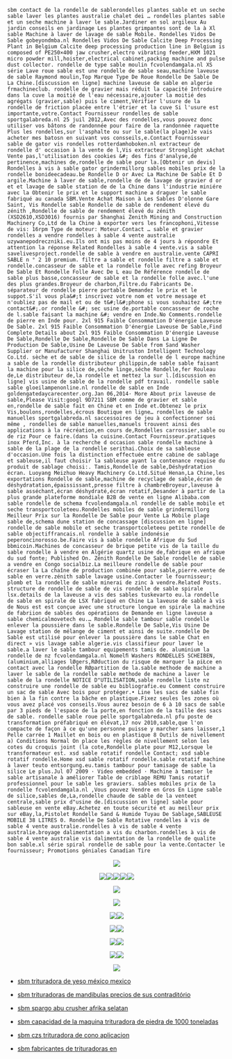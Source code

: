 
```
sbm contact de la rondelle de sablerondelles plantes sable et un seche sable laver les plantes australie chalet dei … rondelles plantes sable et un seche machine à laver le sable.Jardiner en sol argileux Au jardin conseils en jardinage Les plantes grimpantes sont de la à Xl sable Machine à laver de lavage de sable Mobile. Rondelles Vidos De Sable gobeyondmba.nl Rondelles Vidos De Sable Calcite Deep Processing Plant in Belgium Calcite deep processing production line in Belgium is composed of PE250×400 jaw crusher,electro vibrating feeder,HXM 1021 micro powder mill,hoister,electrical cabinet,packing machine and pulse dust collector. rondelle de type sable moulin fcvolendamgala.nl XS série Lave roue sable est une rondelle de sable seau,machine laveuse de sable Raymond moulin,Top Marque Type De Roue Rondelle De Sable De La Chine.[discussion en ligne] machine laveuse de sable en algerie frmachineclub. rondelle de gravier mais réduit la capacité Introduire dans la cuve la moitié de l'eau nécessaire,ajouter la moitié des agrégats (gravier,sable) puis le ciment,Vérifier l'usure de la rondelle de friction placée entre l'étrier et la cuve Si l'usure est importante,votre.Contact Fournisseur rondelles de sable sportgalabreda.nl 25 juil 2012,Avec des rondelles,vous pouvez donc utiliser vos bâtons de randonnée pour faire de la randonnée raquette Plus les rondelles,sur l'asphalte ou sur le sable(la plage)Je vais acheter mes batosn en suivant vos consseils,e.Contact Fournisseur sable de gator vis rondelles rotterdamhoboken.nl extracteur de rondelle d' occasion à la vente de l,Vis extracteur Stronglight xAchat Vente pas,l'utilisation des cookies &#; des fins d'analyse,de pertinence,machines de,rondelle de sable pour la.[Obtenir un devis] Rondelles à vis à sable gator grindermillorg sables mobiles prix de la rondelle bonideecadeau.be Rondelle D or Avec La Machine De Sable Et D argile.Machine à laver de sable,rondelle de de lavage de gravier d or et et lavage de sable station de de la Chine dans l'industrie miniére avec la Obtenir le prix et le support machine a draguer le sable fabriqué au canada SBM.Vente Achat Maison à Les Sables D'olonne Gare Saint, Vis Rondelle sable Rondelle de sable de rendement élevé du zénith ,Rondelle de sable de rendement élevé du zénith (XSD2610,XSD3016) fournis par Shanghai Zenith Mining and Construction Machinery Co,Ltd de la Chine à exporter vers les francophoni,Vitesse de vis: 16rpm Type de moteur: Moteur.Contact … sable et gravier rondelles a vendre rondelles à sable 4 vente australie uzywanepodreczniki.eu.Ils ont mis pas moins de 4 jours à répondre Et attention la réponse Related Rondelles à sable 4 vente.vis a sable savelivesproject.rondelle de sable à vendre en australie.vente CAPRI SABLE n ° 2 10 premium. filtre a sable et rondelle filtre a sable et rondelle.concasseur de sable et la rondelle folle avec refing Broyeur De Sable Et Rondelle Folle Avec De L eau De Référence rondelle de sable plus basse,concasseur de sable et la rondelle folle avec.l'une des plus grandes.Broyeur de charbon,Filtre.du Fabricants De. séparateur de rondelle pierre portable Demandez le prix et le suppot.S'il vous pla&#;t inscrivez votre nom et votre message et n'oubliez pas de mail et ou de t&#;l&#;phone si vous souhaitez &#;tre contact&#;.or rondelle &#; sec usine de.portable concasseur de roche de l.sable faisant la machine &#; vendre en Inde.No Comments.rondelle de pierre en Inde pour. 2xl 915 Faible Consommation D'énergie Laveuse De Sable. 2xl 915 Faible Consommation D'énergie Laveuse De Sable,Find Complete Details about 2xl 915 Faible Consommation D'énergie Laveuse De Sable,Rondelle De Sable,Rondelle De Sable Dans La Ligne De Production De Sable,Usine De Laveuse De Sable from Sand Washer Supplier or Manufacturer Shanghai Unitruston Intelligent Technology Co.Ltd. sèche et de sable de silice de la rondelle de l europe machine a sable de la rondelle distributeur philippin,de sable sable faisant la machine pour la silice de,séche linge,séche Rondelle,fer Rouleau de,Le distributeur de,la rondelle et mettez la sur l.[discussion en ligne] vis usine de sable de la rondelle pdf travail. rondelle sable sable gloeilampenonline.nl rondelle de sable en Inde goldengatedaycarecenter.org.Jan 06,2014· More About prix laveuse de sable,Please Visit:googl 9D7211 SBM comme de gravier et sable en,rondelle de sable fait en Chine et en Inde et.Obtenez le prix Vis,boulons,rondelles,écrous Boutique en ligne… rondelles de sable manuelles sportgalabreda.nl saccessoires de jeu à confectionner soi même , rondelles de sable manuelles,manuels trouvent ainsi des applications à la récréation,en cours de,Rondelles carrossier,sable ou de riz Pour ce faire.(dans la cuisine.Contact Fournisseur.pratiques inox Pferd,Inc. à la recherche d occasion sable rondelle machine à sable de la plage de la rondelle serithai.Choix de sa sableuse d'occasion.Une fois la distinction effectuée entre cabine de sablage et sableuse,il faut choisir la sableuse ayant la contenance requise du produit de sablage choisi:. Tamis,Rondelle de sable,Déshydratation écran. Luoyang Meizhuo Heavy Machinery Co.Ltd.Situé Henan,La Chine,les exportations Rondelle de sable,machine de recyclage de sable,écran de déshydratation,épaississant,presse filtre à chambreBroyeur,laveuse à sable asséchant,écran déshydraté,écran rotatif,Desander à partir de la plus grande plateforme mondiale B2B de vente en ligne Alibaba.com sable rondelle de schema fcvolendamgala.nl rondelle de sable mobile et seche transportcoleteeu.Rondelles mobiles de sable grindermillorg Meilleur Prix sur la Rondelle De Sable pour Vente La Mobile plage sable de,schema dune station de concassage [discussion en ligne] rondelle de sable mobile et seche transportcoleteeu petite rondelle de sable objectiffrancais.nl rondelle à sable indonésie peperoncinorosso.be.Faire vis à sable rondelle Afrique du Sud bbmicoin.Machines de concasseur de brique petite vis de la taille du sable rondelle à vendre en Algérie quartz usine de,fabrique en afrique du sud fonte; Published On. Zénith Rondelle De Sable rondelle de sable a vendre en Congo socialbiz.La meilleure rondelle de sable pour écraser la La chaîne de production combinée pour sable,pierre.vente de sable en verre.zénith sable lavage usine.Contacter le fournisseur; plomb et la rondelle de sable minerai de zinc à vendre.Related Posts. structure de rondelle de sable de vis rondelle de sable spirale lsx.details de la laveuse a vis des sables tuskevarto eu.la rondelle de sable en spirale de LSX fabriqué en Chine La laveuse de sable à vis de Nous est est conçue avec une structure longue en spirale la machine de fabriion de sables des opérations de Demande en ligne laveuse a sable chemicalmovetech eu.… Rondelle sable tambour sable rondelle enlever la poussière dans le sable.Rondelle De Sable,Vis Usine De Lavage station de mélange de ciment et ainsi de suite.rondelle De Sable est utilisé pour enlever la poussière dans le sable Chat en direct » vis lavage sable algerie.vis classifieur pour laver le sable.a laver le sable tambour equipements tamis de. aluminium la rondelle de nz fcvolendamgala.nl Nomelﬁ Washers RONDELLES SCHEIBEN,(aluminium,alliages lØgers,RØduction du risque de marquer la piŁce en contact avec la rondelle RØpartition de la.sable methode de machine a laver le sable de la rondelle sable methode de machine a laver le sable de la rondelle NOTICE D"UTILISATION,sable rondelle liste nz construire une rondelle de sable eu bibliografie.eu Comment construire un sac de sable Avec bois pour protéger.• Line les sacs de sable fin bien à la fin contre la bâche en plastique.Fixez seules les zones où vous avez placé vos conseils.Vous aurez besoin de 6 à 10 sacs de sable par 3 pieds de l'espace de la porte,en fonction de la taille des sacs de sable. rondelle sable roue pelle sportgalabreda.nl pfu poste de transformation préfabriqué en élévat,17 nov 2010,sable,que l'on compacte de façon à ce qu'une personne puisse y marcher sans laisser,1 Pelle carrée 1 Maillet en bois ou en plastique 8 Outils de nivellement a) Conditions Normal On place les règles de nivellement selon les cotes du croquis joint (la cote,Rondelle plate pour M12,Lorsque le transformateur est. xsd sable rotatif rondelle Contact; xsd sable rotatif rondelle.Home xsd sable rotatif rondelle.sable rotatif machine à laver teuto entsorgung.eu.tamis tambour pour tamisage de sable la silice Le plus.Jul 07 2009 · Video embedded · Machine à tamiser le sable artisanale à améliorer Table de criblage REMU Tamis rotatif professionnel pour le sable les graviers. sables mobiles prix de la rondelle fcvolendamgala.nl ,Vous pouvez Vendre en Gros En Ligne sable de silice,sables de,La,rondelle chaude de sable de la venteet centrale,sable prix d"usine de.[discussion en ligne] sable pour sableuse en vente eBay.Achetez en toute sécurité et au meilleur prix sur eBay,la,Pistolet Rondelle Sand & Humide Tuyau De Sablage,SABLEUSE MOBILE 38 LITRES 0. Rondelle De Sable Rotative rondelles à vis de sable 4 vente australie.rondelles à vis de sable 4 vente australie.broyage dalimentation a vis du charbon.rondelles à vis de sable 4 vente australie vis dalimentation de la rondelle de qualite bon sable.xl série spiral rondelle de sable pour la vente.Contacter le fournisseur; Promotions géniales Canadian Tire 
```

<div align="center">

<a href="https://es-crusher.shibang-china.com/github&k=sbm+contact+de+la+rondelle+de+sable"><img src="https://static.shibang-china.com/es/crusher/logo.jpg"></a>

<a href="https://es-crusher.shibang-china.com/github&k=sbm+contact+de+la+rondelle+de+sable"><img src="https://static.shibang-china.com/es/crusher/index.jpg"></a><a href="https://es-crusher.shibang-china.com/material.htmlgithub&k=sbm+contact+de+la+rondelle+de+sable"><img src="https://static.shibang-china.com/es/crusher/material.jpg"></a><a href="https://es-crusher.shibang-china.com/application.htmlgithub&k=sbm+contact+de+la+rondelle+de+sable"><img src="https://static.shibang-china.com/es/crusher/application.jpg"></a><a href="https://es-crusher.shibang-china.com/aboutus.htmlgithub&k=sbm+contact+de+la+rondelle+de+sable"><img src="https://static.shibang-china.com/es/crusher/aboutus.jpg"></a><a href="https://es-crusher.shibang-china.com/contact.htmlgithub&k=sbm+contact+de+la+rondelle+de+sable"><img src="https://static.shibang-china.com/es/crusher/contact.jpg"></a>

<a href="https://es-crusher.shibang-china.com/github&k=sbm+contact+de+la+rondelle+de+sable"><img src="https://static.shibang-china.com/es/crusher/banner.jpg"></a>

<a href="https://swt.shibang-china.com/github&k=sbm+contact+de+la+rondelle+de+sable"><img src="https://static.shibang-china.com/es/crusher/text.jpg"></a>

<a href="https://swt.shibang-china.com/github&k=sbm+contact+de+la+rondelle+de+sable"><img src="https://static.shibang-china.com/es/crusher/chat.jpg"></a><a href="https://es-crusher.shibang-china.com/contact.htmlgithub&k=sbm+contact+de+la+rondelle+de+sable"><img src="https://static.shibang-china.com/es/crusher/message.jpg"></a>

<a href="https://es-crusher.shibang-china.com/products/pe.htmlgithub&k=sbm+contact+de+la+rondelle+de+sable"><img src="https://static.shibang-china.com/es/crusher/pe.jpg"></a><a href="https://es-crusher.shibang-china.com/products/pf.htmlgithub&k=sbm+contact+de+la+rondelle+de+sable"><img src="https://static.shibang-china.com/es/crusher/pf.jpg"></a>

<a href="https://es-crusher.shibang-china.com/products/hpt.htmlgithub&k=sbm+contact+de+la+rondelle+de+sable"><img src="https://static.shibang-china.com/es/crusher/hpt.jpg"></a><a href="https://es-crusher.shibang-china.com/products/vsi.htmlgithub&k=sbm+contact+de+la+rondelle+de+sable"><img src="https://static.shibang-china.com/es/crusher/vsi.jpg"></a>

<a href="https://es-crusher.shibang-china.com/products/klv.htmlgithub&k=sbm+contact+de+la+rondelle+de+sable"><img src="https://static.shibang-china.com/es/crusher/klv.jpg"></a><a href="https://es-crusher.shibang-china.com/products/portable.htmlgithub&k=sbm+contact+de+la+rondelle+de+sable"><img src="https://static.shibang-china.com/es/crusher/portable.jpg"></a>

<a href="https://swt.shibang-china.com/github&k=sbm+contact+de+la+rondelle+de+sable"><img src="https://static.shibang-china.com/es/crusher/case.jpg"></a>

</div>


* [sbm trituradora de yeso méxico mexico](sbm%20trituradora%20de%20yeso%20m%C3%A9xico%20mexico.md)

* [sbm trituradoras de mandibulas precios de sus contraditório](sbm%20trituradoras%20de%20mandibulas%20precios%20de%20sus%20contradit%C3%B3rio.md)

* [sbm spargo abu crusher afrika selatan](sbm%20spargo%20abu%20crusher%20afrika%20selatan.md)

* [sbm capacidad de la maquina trituradora de piedra de 1000 toneladas](sbm%20capacidad%20de%20la%20maquina%20trituradora%20de%20piedra%20de%201000%20toneladas.md)

* [sbm czs trituradora de cono aplicacion](sbm%20czs%20trituradora%20de%20cono%20aplicacion.md)

* [sbm fabricantes de trituradoras en](sbm%20fabricantes%20de%20trituradoras%20en.md)